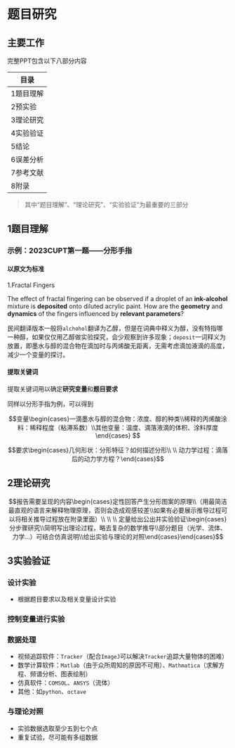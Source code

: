 # 题目研究

## 主要工作

完整PPT包含以下八部分内容

|目录|
|-|
|1题目理解|
|2预实验|
|3理论研究|
|4实验验证|
|5结论|
|6误差分析|
|7参考文献|
|8附录|

> 其中“题目理解”、“理论研究”、“实验验证”为最重要的三部分

## 1题目理解

### 示例：2023CUPT第一题——分形手指

#### 以原文为标准

1.Fractal Fingers
   
The effect of fractal fingering can be observed if a droplet of an **ink-alcohol** mixture is **deposited** onto diluted acrylic paint. How are the **geometry** and **dynamics** of the fingers influenced by **relevant parameters**?

民间翻译版本一般将`alchohol`翻译为乙醇，但是在词典中释义为醇，没有特指哪一种醇，如果仅仅用乙醇做实验探究，会少观察到许多现象；`deposit`一词释义为放置，即墨水与醇的混合物在滴加时与丙烯酸无距离，无需考虑滴加液滴的高度，减少一个变量的探讨。

#### 提取关键词

提取关键词用以确定**研究变量**和**题目要求**

同样以分形手指为例，可以得到

$$变量\begin{cases}一滴墨水与醇的混合物：浓度、醇的种类\\稀释的丙烯酸涂料：稀释程度（粘滞系数）\\其他变量：温度、滴落液滴的体积、涂料厚度\end{cases} $$

$$要求\begin{cases}几何形状：分形特征？如何描述分形\\ \\ 动力学过程：滴落后的动力学方程？\end{cases}$$

## 2理论研究

$$报告需要呈现的内容\begin{cases}定性回答产生分形图案的原理\\（用最简洁最直观的语言来解释物理原理，否则会造成观感较差\\如果有必要展示推导过程可以将相关推导过程放在附录里面）\\ \\ \\ 定量给出公出并实验验证\begin{cases}分步骤研究\\简明写出理论过程，略去复杂的数学推导\\部分题目（光学、流体、力学...）可结合仿真说明\\给出实验与理论的对照\end{cases}\end{cases}$$

## 3实验验证

### 设计实验

- 根据题目要求以及相关变量设计实验

### 控制变量进行实验

### 数据处理

- 视频追踪软件：`Tracker`（配合`ImageJ`可以解决`Tracker`追踪大量物体的困难）
- 数学计算软件：`Matlab`（由于众所周知的原因不可用）、`Mathmatica`（求解方程、频谱分析、图表绘制）
- 仿真软件：`COMSOL`、`ANSYS`（流体）
- 其他：如`python`、`octave`

### 与理论对照

- 实验数据选取至少五到七个点
- 重复试验，尽可能有多组数据


